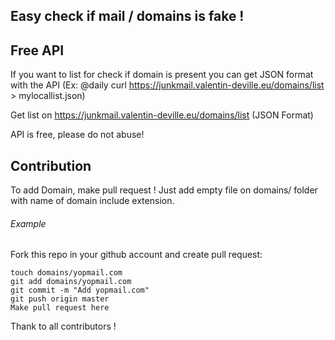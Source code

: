 ## Easy check if mail  / domains is fake !

## Free API
If you want to list for check if domain is present you can get JSON format with the API (Ex: @daily curl https://junkmail.valentin-deville.eu/domains/list > mylocallist.json)

Get list on https://junkmail.valentin-deville.eu/domains/list (JSON Format)

API is free, please do not abuse!

## Contribution
To add Domain, make pull request !
Just add empty file on domains/ folder with name of domain include extension.

###### Example
Fork this repo in your github account and create pull request:
```
touch domains/yopmail.com
git add domains/yopmail.com
git commit -m "Add yopmail.com"
git push origin master
Make pull request here
```


Thank to all contributors !
